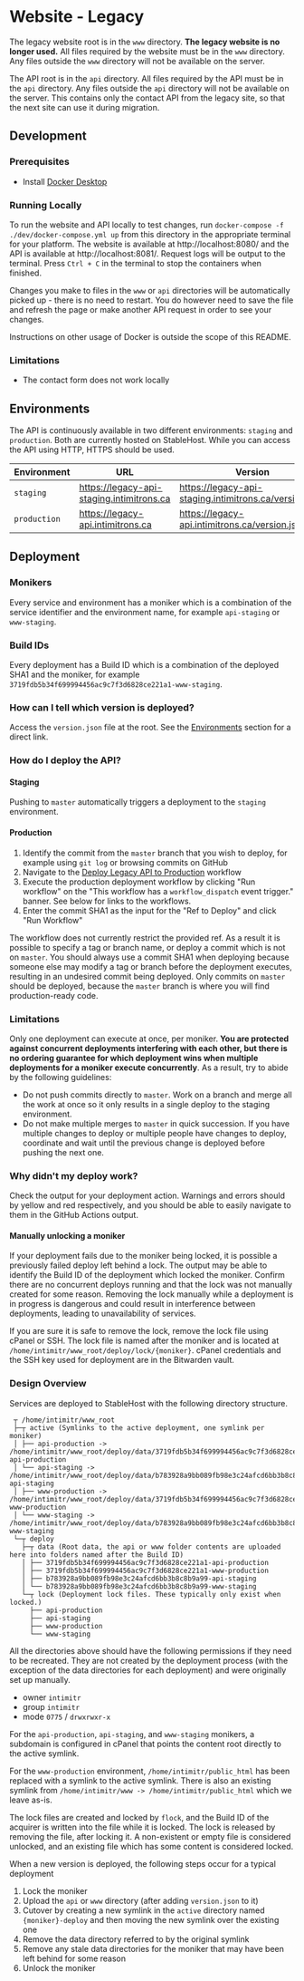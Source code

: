 # Website - Legacy
The legacy website root is in the `www` directory. **The legacy website is no longer used.** All files required by the website must be in the `www` directory. Any files outside the `www` directory will not be available on the server.

The API root is in the `api` directory. All files required by the API must be in the `api` directory. Any files outside the `api` directory will not be available on the server. This contains only the contact API from the legacy site, so that the next site can use it during migration.

## Development

### Prerequisites
* Install [Docker Desktop](https://www.docker.com/products/docker-desktop)

### Running Locally
To run the website and API locally to test changes, run `docker-compose -f ./dev/docker-compose.yml up` from this directory in the appropriate terminal for your platform. The website is available at http://localhost:8080/ and the API is available at http://localhost:8081/. Request logs will be output to the terminal. Press `Ctrl + C` in the terminal to stop the containers when finished.

Changes you make to files in the `www` or `api` directories will be automatically picked up - there is no need to restart. You do however need to save the file and refresh the page or make another API request in order to see your changes.

Instructions on other usage of Docker is outside the scope of this README.

### Limitations
* The contact form does not work locally

## Environments

The API is continuously available in two different environments: `staging` and `production`. Both are currently hosted on StableHost. While you can access the API using HTTP, HTTPS should be used.

| Environment  | URL                                       | Version                                                |
| ------------ | ----------------------------------------- | ------------------------------------------------------ |
| `staging`    | https://legacy-api-staging.intimitrons.ca | https://legacy-api-staging.intimitrons.ca/version.json |
| `production` | https://legacy-api.intimitrons.ca         | https://legacy-api.intimitrons.ca/version.json         |

## Deployment

### Monikers
Every service and environment has a moniker which is a combination of the service identifier and the environment name, for example `api-staging` or `www-staging`.

### Build IDs
Every deployment has a Build ID which is a combination of the deployed SHA1 and the moniker, for example `3719fdb5b34f699994456ac9c7f3d6828ce221a1-www-staging`.

### How can I tell which version is deployed?
Access the `version.json` file at the root. See the [Environments](#environments) section for a direct link.

### How do I deploy the API?
#### Staging
Pushing to `master` automatically triggers a deployment to the `staging` environment.

#### Production
1. Identify the commit from the `master` branch that you wish to deploy, for example using `git log` or browsing commits on GitHub
2. Navigate to the [Deploy Legacy API to Production](https://github.com/intimitrons4604/website/actions?query=workflow%3A%22Deploy+Legacy+API+to+Production%22) workflow
3. Execute the production deployment workflow by clicking "Run workflow" on the "This workflow has a `workflow_dispatch` event trigger." banner. See below for links to the workflows.
4. Enter the commit SHA1 as the input for the "Ref to Deploy" and click "Run Workflow"

The workflow does not currently restrict the provided ref. As a result it is possible to specify a tag or branch name, or deploy a commit which is not on `master`. You should always use a commit SHA1 when deploying because someone else may modify a tag or branch before the deployment executes, resulting in an undesired commit being deployed. Only commits on `master` should be deployed, because the `master` branch is where you will find production-ready code.

### Limitations
Only one deployment can execute at once, per moniker. **You are protected against concurrent deployments interfering with each other, but there is no ordering guarantee for which deployment wins when multiple deployments for a moniker execute concurrently**. As a result, try to abide by the following guidelines:
* Do not push commits directly to `master`. Work on a branch and merge all the work at once so it only results in a single deploy to the staging environment.
* Do not make multiple merges to `master` in quick succession. If you have multiple changes to deploy or multiple people have changes to deploy, coordinate and wait until the previous change is deployed before pushing the next one.

### Why didn't my deploy work?
Check the output for your deployment action. Warnings and errors should by yellow and red respectively, and you should be able to easily navigate to them in the GitHub Actions output.

#### Manually unlocking a moniker
If your deployment fails due to the moniker being locked, it is possible a previously failed deploy left behind a lock. The output may be able to identify the Build ID of the deployment which locked the moniker. Confirm there are no concurrent deploys running and that the lock was not manually created for some reason. Removing the lock manually while a deployment is in progress is dangerous and could result in interference between deployments, leading to unavailability of services.

If you are sure it is safe to remove the lock, remove the lock file using cPanel or SSH. The lock file is named after the moniker and is located at `/home/intimitr/www_root/deploy/lock/{moniker}`. cPanel credentials and the SSH key used for deployment are in the Bitwarden vault.

### Design Overview
Services are deployed to StableHost with the following directory structure.

```
 ┬ /home/intimitr/www_root
 ├─┬ active (Symlinks to the active deployment, one symlink per moniker)
 │ ├── api-production -> /home/intimitr/www_root/deploy/data/3719fdb5b34f699994456ac9c7f3d6828ce221a1-api-production
 │ └── api-staging -> /home/intimitr/www_root/deploy/data/b783928a9bb089fb98e3c24afcd6bb3b8c8b9a99-api-staging
 │ ├── www-production -> /home/intimitr/www_root/deploy/data/3719fdb5b34f699994456ac9c7f3d6828ce221a1-www-production
 │ └── www-staging -> /home/intimitr/www_root/deploy/data/b783928a9bb089fb98e3c24afcd6bb3b8c8b9a99-www-staging
 └─┬ deploy
   ├─┬ data (Root data, the api or www folder contents are uploaded here into folders named after the Build ID)
   │ ├── 3719fdb5b34f699994456ac9c7f3d6828ce221a1-api-production
   │ ├── 3719fdb5b34f699994456ac9c7f3d6828ce221a1-www-production
   │ ├── b783928a9bb089fb98e3c24afcd6bb3b8c8b9a99-api-staging
   │ └── b783928a9bb089fb98e3c24afcd6bb3b8c8b9a99-www-staging
   └─┬ lock (Deployment lock files. These typically only exist when locked.)
     ├── api-production
     ├── api-staging
     ├── www-production
     └── www-staging
```

All the directories above should have the following permissions if they need to be recreated. They are not created by the deployment process
(with the exception of the data directories for each deployment) and were originally set up manually.
* owner `intimitr`
* group `intimitr`
* mode `0775` / `drwxrwxr-x`

For the `api-production`, `api-staging`, and `www-staging` monikers, a subdomain is configured in cPanel that points the content root directly to the active symlink.

For the `www-production` environment, `/home/intimitr/public_html` has been replaced with a symlink to the active symlink. There is also an existing symlink from `/home/intimitr/www -> /home/intimitr/public_html` which we leave as-is.

The lock files are created and locked by `flock`, and the Build ID of the acquirer is written into the file while it is locked.
The lock is released by removing the file, after locking it. A non-existent or empty file is considered unlocked, and an existing
file which has some content is considered locked.

When a new version is deployed, the following steps occur for a typical deployment
1. Lock the moniker
2. Upload the `api` or `www` directory (after adding `version.json` to it)
3. Cutover by creating a new symlink in the `active` directory named `{moniker}-deploy` and then moving the new symlink over the existing one
4. Remove the data directory referred to by the original symlink
5. Remove any stale data directories for the moniker that may have been left behind for some reason
6. Unlock the moniker
